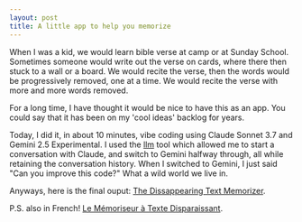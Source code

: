 ```yaml
---
layout: post
title: A little app to help you memorize
---
```


When I was a kid, we would learn bible verse at camp or at Sunday School. Sometimes someone would write out the verse on cards, where there then stuck to a wall or a board. We would recite the verse, then the words would be progressively removed, one at a time. We would recite the verse with more and more words removed.

For a long time, I have thought it would be nice to have this as an app. You could say that it has been on my 'cool ideas' backlog for years.

Today, I did it, in about 10 minutes, vibe coding using Claude Sonnet 3.7 and Gemini 2.5 Experimental. I used the [llm](https://llm.datasette.com) tool which allowed me to start a conversation with Claude, and switch to Gemini halfway through, all while retaining the conversation history. When I switched to Gemini, I just said "Can you improve this code?" What a wild world we live in.

Anyways, here is the final ouput: [The Dissappearing Text Memorizer](/images/words.html).

P.S. also in French! [Le Mémoriseur à Texte Disparaissant](/images/words-qc.html).
